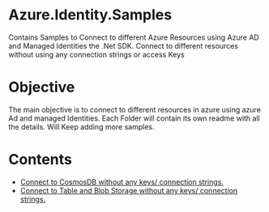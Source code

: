 # Azure.Identity.Samples
Contains Samples to Connect to different Azure Resources using Azure AD and Managed Identities the .Net SDK. 
Connect to different resources without using any connection strings or access Keys 

<h1> Objective </h1>

<p>
The main objective is to connect to different resources in azure using azure Ad and managed Identities. Each Folder will contain its own readme with all the details.
Will Keep adding more samples.
</p>

<h1>Contents</h1>
<ul>
 <li><a href="./Azure.Identity.Samples/CosmosDb"> Connect to CosmosDB without any keys/ connection strings.</a></li>
 <li><a href="./Azure.Identity.Samples/FuncAppToStorageAccountsRBAC"> Connect to Table and Blob Storage without any keys/ connection strings.</a></li>
</ul>
